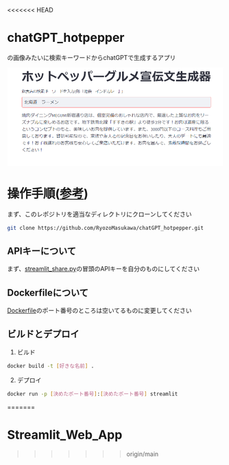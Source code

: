 <<<<<<< HEAD
# chatGPT_hotpepper

の画像みたいに検索キーワードからchatGPTで生成するアプリ

![Teaser image](./demo.png)

# 操作手順([参考](https://docs.streamlit.io/knowledge-base/tutorials/deploy/docker))
まず、このレポジトリを適当なディレクトリにクローンしてください
```bash
git clone https://github.com/RyozoMasukawa/chatGPT_hotpepper.git
```

## APIキーについて
まず、[streamlit_share.py](./streamlit_share.py)の冒頭のAPIキーを自分のものにしてください

## Dockerfileについて
[Dockerfile](./Dockerfile)のポート番号のところは空いてるものに変更してください

## ビルドとデプロイ

1. ビルド
```bash
docker build -t [好きな名前] . 
```
2. デプロイ
```bash
docker run -p [決めたポート番号]:[決めたポート番号] streamlit
```
=======
# Streamlit_Web_App
>>>>>>> origin/main

